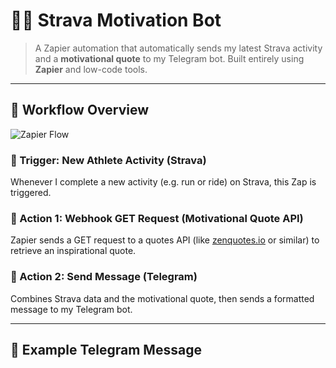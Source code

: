 # 🏃‍♂️ Strava Motivation Bot

> A Zapier automation that automatically sends my latest Strava activity and a **motivational quote** to my Telegram bot.
> Built entirely using **Zapier** and low-code tools.

---

## 🔁 Workflow Overview

![Zapier Flow](assets/zapier-flow.png)

### 🔹 Trigger: New Athlete Activity (Strava)
Whenever I complete a new activity (e.g. run or ride) on Strava, this Zap is triggered.

### 🔹 Action 1: Webhook GET Request (Motivational Quote API)
Zapier sends a GET request to a quotes API (like [zenquotes.io](https://zenquotes.io) or similar) to retrieve an inspirational quote.

### 🔹 Action 2: Send Message (Telegram)
Combines Strava data and the motivational quote, then sends a formatted message to my Telegram bot.

---

## 📲 Example Telegram Message

